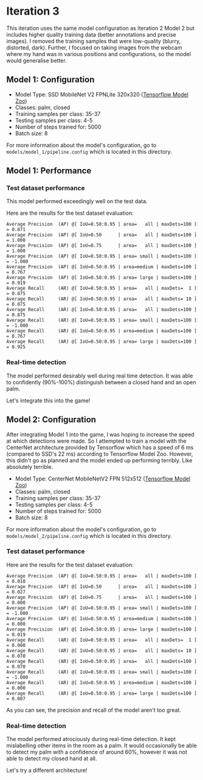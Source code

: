 # Iteration 3

This iteration uses the same model configuration as Iteration 2 Model 2 but includes higher quality training data (better annotations and precise images). I removed the training samples that were low-quality (blurry, distorted, dark). Further, I focused on taking images from the webcam where my hand was in various positions and configurations, so the model would generalise better.

## Model 1: Configuration

- Model Type: SSD MobileNet V2 FPNLite 320x320 ([Tensorflow Model Zoo](https://github.com/tensorflow/models/blob/master/research/object_detection/g3doc/tf2_detection_zoo.md))
- Classes: palm, closed
- Training samples per class: 35-37
- Testing samples per class: 4-5
- Number of steps trained for: 5000
- Batch size: 8

For more information about the model's configuration, go to ```models/model_1/pipeline.config``` which is located in this directory.

## Model 1: Performance

### Test dataset performance

This model performed exceedingly well on the test data.

Here are the results for the test dataset evaluation:
```
Average Precision  (AP) @[ IoU=0.50:0.95 | area=   all | maxDets=100 ] = 0.871
Average Precision  (AP) @[ IoU=0.50      | area=   all | maxDets=100 ] = 1.000
Average Precision  (AP) @[ IoU=0.75      | area=   all | maxDets=100 ] = 1.000
Average Precision  (AP) @[ IoU=0.50:0.95 | area= small | maxDets=100 ] = -1.000
Average Precision  (AP) @[ IoU=0.50:0.95 | area=medium | maxDets=100 ] = 0.767
Average Precision  (AP) @[ IoU=0.50:0.95 | area= large | maxDets=100 ] = 0.919
Average Recall     (AR) @[ IoU=0.50:0.95 | area=   all | maxDets=  1 ] = 0.875
Average Recall     (AR) @[ IoU=0.50:0.95 | area=   all | maxDets= 10 ] = 0.875
Average Recall     (AR) @[ IoU=0.50:0.95 | area=   all | maxDets=100 ] = 0.875
Average Recall     (AR) @[ IoU=0.50:0.95 | area= small | maxDets=100 ] = -1.000
Average Recall     (AR) @[ IoU=0.50:0.95 | area=medium | maxDets=100 ] = 0.767
Average Recall     (AR) @[ IoU=0.50:0.95 | area= large | maxDets=100 ] = 0.925
```

### Real-time detection

The model performed desirably well during real time detection. It was able to confidently (90%-100%) distinguish between a closed hand and an open palm.

Let's integrate this into the game!

## Model 2: Configuration

After integrating Model 1 into the game, I was hoping to increase the speed at which detections were made. So I attempted to train a model with the CenterNet architecture provided by Tensorflow which has a speed of 6 ms (compared to SSD's 22 ms) according to Tensorflow Model Zoo. However, this didn't go as planned and the model ended up performing terribly. Like absolutely terrible.

- Model Type: CenterNet MobileNetV2 FPN 512x512 ([Tensorflow Model Zoo](https://github.com/tensorflow/models/blob/master/research/object_detection/g3doc/tf2_detection_zoo.md))
- Classes: palm, closed
- Training samples per class: 35-37
- Testing samples per class: 4-5
- Number of steps trained for: 5000
- Batch size: 8

For more information about the model's configuration, go to ```models/model_2/pipeline.config``` which is located in this directory.

### Test dataset performance

Here are the results for the test dataset evaluation:
```
Average Precision  (AP) @[ IoU=0.50:0.95 | area=   all | maxDets=100 ] = 0.010
Average Precision  (AP) @[ IoU=0.50      | area=   all | maxDets=100 ] = 0.027
Average Precision  (AP) @[ IoU=0.75      | area=   all | maxDets=100 ] = 0.000
Average Precision  (AP) @[ IoU=0.50:0.95 | area= small | maxDets=100 ] = -1.000
Average Precision  (AP) @[ IoU=0.50:0.95 | area=medium | maxDets=100 ] = 0.000
Average Precision  (AP) @[ IoU=0.50:0.95 | area= large | maxDets=100 ] = 0.019
Average Recall     (AR) @[ IoU=0.50:0.95 | area=   all | maxDets=  1 ] = 0.000
Average Recall     (AR) @[ IoU=0.50:0.95 | area=   all | maxDets= 10 ] = 0.070
Average Recall     (AR) @[ IoU=0.50:0.95 | area=   all | maxDets=100 ] = 0.070
Average Recall     (AR) @[ IoU=0.50:0.95 | area= small | maxDets=100 ] = -1.000
Average Recall     (AR) @[ IoU=0.50:0.95 | area=medium | maxDets=100 ] = 0.000
Average Recall     (AR) @[ IoU=0.50:0.95 | area= large | maxDets=100 ] = 0.087
```

As you can see, the precision and recall of the model aren't too great.

### Real-time detection

The model performed atrociously during real-time detection. It kept mislabelling other items in the room as a palm. It would occasionally be able to detect my palm with a confidence of around 60%, however it was not able to detect my closed hand at all.

Let's try a different architecture!
